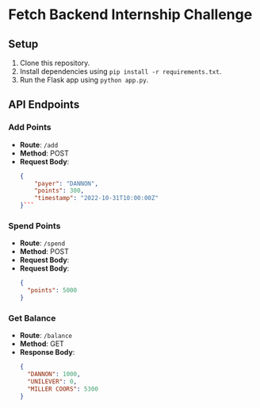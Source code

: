 # Fetch Backend Internship Challenge

## Setup

1. Clone this repository.
2. Install dependencies using `pip install -r requirements.txt`.
3. Run the Flask app using `python app.py`.

## API Endpoints

### Add Points
- **Route**: `/add`
- **Method**: POST
- **Request Body**:
  ```json
  {
      "payer": "DANNON",
      "points": 300,
      "timestamp": "2022-10-31T10:00:00Z"
  }```

### Spend Points
- **Route**: `/spend`
- **Method**: POST
- **Request Body**:
- **Request Body**:
  ```json
  {
    "points": 5000
  }
  ```

### Get Balance
- **Route**: `/balance`
- **Method**: GET
- **Response Body**:
  ```json
  {
    "DANNON": 1000,
    "UNILEVER": 0,
    "MILLER COORS": 5300
  }
  ```